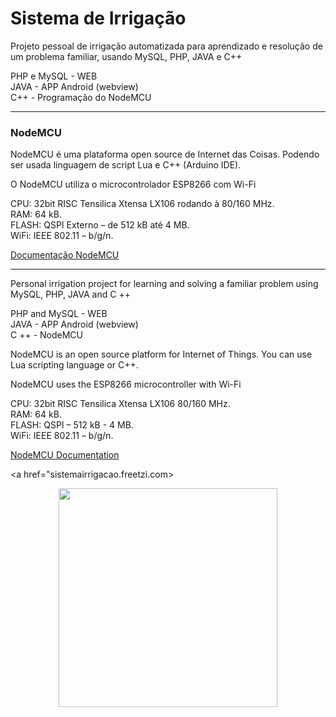 <h1> Sistema de Irrigação </h1>

Projeto pessoal de irrigação automatizada para aprendizado e resolução de um problema familiar, usando MySQL, PHP, JAVA e C++

PHP e MySQL - WEB <br>
JAVA - APP Android (webview) <br>
C++ - Programação do NodeMCU <br>
<hr>
<h3>NodeMCU</h3>

NodeMCU é uma plataforma open source de Internet das Coisas. Podendo ser usada linguagem de script Lua e C++ (Arduino IDE). 

O NodeMCU utiliza o microcontrolador ESP8266 com Wi-Fi

CPU: 32bit RISC Tensilica Xtensa LX106 rodando à 80/160 MHz.<br>
RAM: 64 kB.<br>
FLASH: QSPI Externo – de 512 kB até 4 MB.<br>
WiFi: IEEE 802.11 – b/g/n.<br>

<a href="https://nodemcu.readthedocs.io/en/master/"> Documentação NodeMCU </a>

<hr> 

Personal irrigation project for learning and solving a familiar problem using MySQL, PHP, JAVA and C ++

PHP and MySQL - WEB <br>
JAVA - APP Android (webview) <br>
C ++ - NodeMCU <br>

NodeMCU is an open source platform for Internet of Things. You can use Lua scripting language or C++.

NodeMCU uses the ESP8266 microcontroller with Wi-Fi

CPU: 32bit RISC Tensilica Xtensa LX106 80/160 MHz.<br>
RAM: 64 kB.<br>
FLASH: QSPI – 512 kB - 4 MB.<br>
WiFi: IEEE 802.11 – b/g/n.<br>

<a href="https://nodemcu.readthedocs.io/en/master/"> NodeMCU Documentation </a>

<a href="sistemairrigacao.freetzi.com>
<p align="center"><img src="https://i.imgur.com/SiaAzG1.png" width="350"></p>
</a>
